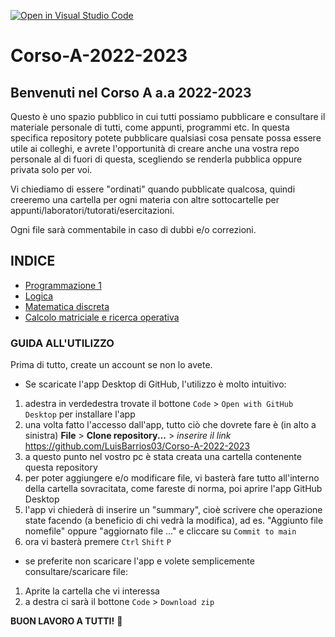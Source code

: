 [![Open in Visual Studio Code](https://classroom.github.com/assets/open-in-vscode-c66648af7eb3fe8bc4f294546bfd86ef473780cde1dea487d3c4ff354943c9ae.svg)](https://classroom.github.com/online_ide?assignment_repo_id=9405166&assignment_repo_type=AssignmentRepo)
# Corso-A-2022-2023
## Benvenuti nel Corso A a.a 2022-2023

Questo è uno spazio pubblico in cui tutti possiamo pubblicare e consultare il materiale personale di tutti, come appunti, programmi etc.
In questa specifica repository potete pubblicare qualsiasi cosa pensate possa essere utile ai colleghi, e avrete l'opportunità di creare anche una vostra repo personale al di fuori di questa, scegliendo se renderla pubblica oppure privata solo per voi.

Vi chiediamo di essere "ordinati" quando pubblicate qualcosa, quindi creeremo una cartella per ogni materia con altre sottocartelle per appunti/laboratori/tutorati/esercitazioni.

Ogni file sarà commentabile in caso di dubbi e/o correzioni.

## INDICE
- [Programmazione 1](https://github.com/Corso-A-2022-2023/Aula-Virtuale/tree/main/Programmazione%201)
- [Logica](https://github.com/Corso-A-2022-2023/Aula-Virtuale/tree/main/Logica)
- [Matematica discreta](https://github.com/Corso-A-2022-2023/Aula-Virtuale/tree/main/Matematica%20Discreta)
- [Calcolo matriciale e ricerca operativa](https://github.com/Corso-A-2022-2023/Aula-Virtuale/tree/main/CalcoloMatriciale_RicercaOperativa)

### GUIDA ALL'UTILIZZO
Prima di tutto, create un account se non lo avete.
- Se scaricate l'app Desktop di GitHub, l'utilizzo è molto intuitivo:
1. adestra in verdedestra trovate il bottone `Code` > `Open with GitHub Desktop` per installare l'app
2. una volta fatto l'accesso dall'app, tutto ciò che dovrete fare è (in alto a sinistra) **File** > **Clone repository...** > _inserire il link_ https://github.com/LuisBarrios03/Corso-A-2022-2023 
3. a questo punto nel vostro pc è stata creata una cartella contenente questa repository
4. per poter aggiungere e/o modificare file, vi basterà fare tutto all'interno della cartella sovracitata, come fareste di norma, poi aprire l'app GitHub Desktop
5. l'app vi chiederà di inserire un "summary", cioè scrivere che operazione state facendo (a beneficio di chi vedrà la modifica), ad es. "Aggiunto file nomefile" oppure "aggiornato file ..." e cliccare su `Commit to main`
6. ora vi basterà premere `Ctrl` `Shift` `P`
- se preferite non scaricare l'app e volete semplicemente consultare/scaricare file:
1. Aprite la cartella che vi interessa
2. a destra ci sarà il bottone `Code` > `Download zip`

**BUON LAVORO A TUTTI!** :sparkling_heart:
